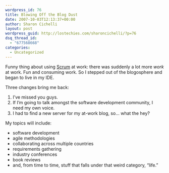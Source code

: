 ```yaml
---
wordpress_id: 76
title: Blowing Off the Blog Dust
date: 2007-10-03T12:13:37+00:00
author: Sharon Cichelli
layout: post
wordpress_guid: http://lostechies.com/sharoncichelli/?p=76
dsq_thread_id:
  - "677568668"
categories:
  - Uncategorized
---
```

Funny thing about using [Scrum](http://en.wikipedia.org/wiki/Scrum_%28development%29) at work: there was suddenly a lot more _work_ at work. Fun and consuming work. So I stepped out of the blogosphere and began to live in my IDE.

Three changes bring me back:

  1. I&#8217;ve missed you guys.
  2. If I&#8217;m going to talk amongst the software development community, I need my own voice.
  3. I had to find a new server for my at-work blog, so&#8230; what the hey?

My topics will include:

  * software development
  * agile methodologies
  * collaborating across multiple countries
  * requirements gathering
  * industry conferences
  * book reviews
  * and, from time to time, stuff that falls under that weird category, &#8220;life.&#8221;